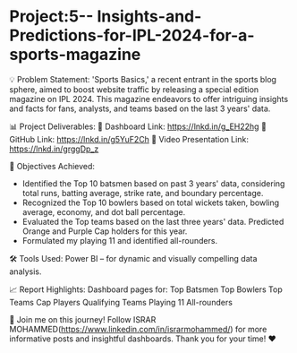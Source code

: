 # Project:5-- Insights-and-Predictions-for-IPL-2024-for-a-sports-magazine
💡 Problem Statement:
'Sports Basics,' a recent entrant in the sports blog sphere, aimed to boost website traffic by releasing a special edition magazine on IPL 2024. This magazine endeavors to offer intriguing insights and facts for fans, analysts, and teams based on the last 3 years' data.


📊 Project Deliverables:
🔗 Dashboard Link: https://lnkd.in/g_EH22hg 
🔗 GitHub Link: https://lnkd.in/g5YuF2Ch 
🔗 Video Presentation Link: https://lnkd.in/grggDp_z 


🎯 Objectives Achieved:
- Identified the Top 10 batsmen based on past 3 years' data, considering total runs, batting average, strike rate, and boundary percentage.
- Recognized the Top 10 bowlers based on total wickets taken, bowling average, economy, and dot ball percentage.
- Evaluated the Top teams based on the last three years' data.
Predicted Orange and Purple Cap holders for this year.
- Formulated my playing 11 and identified all-rounders.


🛠️ Tools Used:
Power BI – for dynamic and visually compelling data analysis.


📈 Report Highlights:
Dashboard pages for:
Top Batsmen
Top Bowlers
Top Teams
Cap Players
Qualifying Teams
Playing 11
All-rounders


🚀 Join me on this journey! Follow ISRAR MOHAMMED(https://www.linkedin.com/in/israrmohammed/)  for more informative posts and insightful dashboards.
Thank you for your time! ❤️
